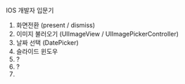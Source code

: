IOS 개발자 입문기

01. 화면전환 (present / dismiss)
02. 이미지 불러오기 (UIImageView / UIImagePickerController)
03. 날짜 선택 (DatePicker)
04. 슬라이드 윈도우
05. ?
06. ?
07. 
